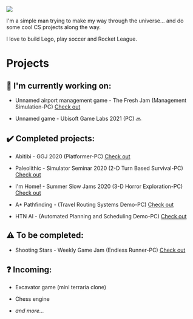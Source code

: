 ![](https://media.giphy.com/media/Nx0rz3jtxtEre/giphy.gif)

I'm a simple man trying to make my way through the universe... and do some cool CS projects along the way. 

I love to build Lego, play soccer and Rocket League.

# Projects

## :construction: **I'm currently working on:**

+ Unnamed airport management game - The Fresh Jam (Management Simulation-PC) [Check out](https://github.com/Seibaah/The-Fresh-Game-Jam-2021)

+ Unnamed game - Ubisoft Game Labs 2021 (PC) :soon:

## :heavy_check_mark: **Completed projects:**

+ Abitibi - GGJ 2020 (Platformer-PC) [Check out](https://github.com/Seibaah/GGJ_MTL2020)

+ Paleolithic - Simulator Seminar 2020 (2-D Turn Based Survival-PC) [Check out](https://github.com/Seibaah/SimulatorGame)

+ I'm Home! - Summer Slow Jams 2020 (3-D Horror Exploration-PC) [Check out](https://github.com/Seibaah/Summer-Slow-Jams-August-2020)

+ A* Pathfinding - (Travel Routing Systems Demo-PC) [Check out](https://github.com/Seibaah/Pathfinding-Demo)

+ HTN AI - (Automated Planning and Scheduling Demo-PC) [Check out](https://github.com/Seibaah/HTN-AI-Demo)

## :warning: **To be completed:**
 
+ Shooting Stars - Weekly Game Jam (Endless Runner-PC) [Check out](https://github.com/Seibaah/Weekly-Game-Jam-Shooting-stars)

## :question: **Incoming:**

+ Excavator game (mini terraria clone)

+ Chess engine

+ *and more...*
 



  

